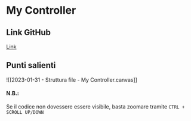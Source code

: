# My Controller

## Link GitHub
[Link](https://github.com/Guybrush3791/my_controllers)

## Punti salienti
![[2023-01-31 - Struttura file - My Controller.canvas]]


#### N.B.: 
Se il codice non dovessere essere visibile, basta zoomare tramite `CTRL + SCROLL UP/DOWN`